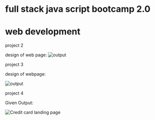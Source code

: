 # full stack java script bootcamp 2.0
# web development

project 2

design of web page:
![output](https://user-images.githubusercontent.com/118888081/207816026-ea12e3d7-de78-4d14-98f7-7539466aa07f.png)

project 3

design of webpage:

![output](https://user-images.githubusercontent.com/118888081/207816626-c89662ea-7e7f-4bb8-b0c4-20e63bf0643a.png)

project 4

Given Output:

![Credit card landing page](https://user-images.githubusercontent.com/118888081/208675693-7bd48a59-f320-4519-ba45-4a485dbc8599.png)
